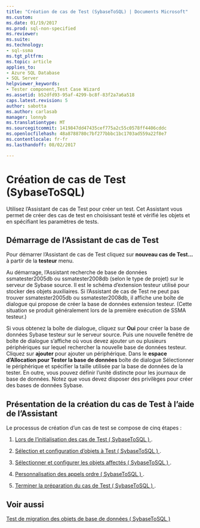 ```yaml
---
title: "Création de cas de Test (SybaseToSQL) | Documents Microsoft"
ms.custom: 
ms.date: 01/19/2017
ms.prod: sql-non-specified
ms.reviewer: 
ms.suite: 
ms.technology:
- sql-ssma
ms.tgt_pltfrm: 
ms.topic: article
applies_to:
- Azure SQL Database
- SQL Server
helpviewer_keywords:
- Tester component,Test Case Wizard
ms.assetid: b52dfd93-95af-4299-bc8f-83f2a7a6a518
caps.latest.revision: 5
author: sabotta
ms.author: carlasab
manager: lonnyb
ms.translationtype: MT
ms.sourcegitcommit: 1419847dd47435cef775a2c55c0578ff4406cddc
ms.openlocfilehash: 48a8788780c7bf277bbbc1bc1703ad559a22f8e7
ms.contentlocale: fr-fr
ms.lasthandoff: 08/02/2017

---
```

# <a name="creating-test-cases-sybasetosql"></a>Création de cas de Test (SybaseToSQL)
Utilisez l’Assistant de cas de Test pour créer un test. Cet Assistant vous permet de créer des cas de test en choisissant testé et vérifié les objets et en spécifiant les paramètres de tests.  
  
## <a name="starting-the-test-case-wizard"></a>Démarrage de l’Assistant de cas de Test  
Pour démarrer l’Assistant de cas de Test cliquez sur **nouveau cas de Test...** à partir de la **testeur** menu.  
  
Au démarrage, l’Assistant recherche de base de données ssmatester2005db ou ssmatester2008db (selon le type de projet) sur le serveur de Sybase source. Il est le schéma d’extension testeur utilisé pour stocker des objets auxiliaires. Si l’Assistant de cas de Test ne peut pas trouver ssmatester2005db ou ssmatester2008db, il affiche une boîte de dialogue qui propose de créer la base de données extension testeur. (Cette situation se produit généralement lors de la première exécution de SSMA testeur.)  
  
Si vous obtenez la boîte de dialogue, cliquez sur **Oui** pour créer la base de données Sybase testeur sur le serveur source. Puis une nouvelle fenêtre de boîte de dialogue s’affiche où vous devez ajouter un ou plusieurs périphériques sur lequel rechercher la nouvelle base de données testeur. Cliquez sur **ajouter** pour ajouter un périphérique. Dans le **espace d’Allocation pour Tester la base de données** boîte de dialogue Sélectionner le périphérique et spécifier la taille utilisée par la base de données de la tester. En outre, vous pouvez définir l’unité distincte pour les journaux de base de données. Notez que vous devez disposer des privilèges pour créer des bases de données Sybase.  
  
## <a name="overview-of-creating-test-cases-using-the-wizard"></a>Présentation de la création du cas de Test à l’aide de l’Assistant  
Le processus de création d’un cas de test se compose de cinq étapes :  
  
1.  [Lors de l’initialisation des cas de Test &#40; SybaseToSQL &#41; ](../../ssma/sybase/initializing-test-cases-sybasetosql.md).  
  
2.  [Sélection et configuration d’objets à Test &#40; SybaseToSQL &#41; ](../../ssma/sybase/selecting-and-configuring-objects-to-test-sybasetosql.md).  
  
3.  [Sélectionner et configurer les objets affectés &#40; SybaseToSQL &#41; ](../../ssma/sybase/selecting-and-configuring-affected-objects-sybasetosql.md).  
  
4.  [Personnalisation des appels ordre &#40; SybaseToSQL &#41; ](../../ssma/sybase/customizing-calls-order-sybasetosql.md).  
  
5.  [Terminer la préparation du cas de Test &#40; SybaseToSQL &#41; ](../../ssma/sybase/finishing-test-case-preparation-sybasetosql.md).  
  
## <a name="see-also"></a>Voir aussi  
[Test de migration des objets de base de données &#40; SybaseToSQL &#41;](../../ssma/sybase/testing-migrated-database-objects-sybasetosql.md)  
  

